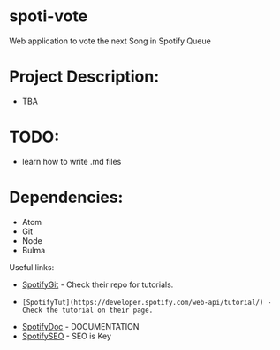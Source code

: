 # spoti-vote
Web application to vote the next Song in Spotify Queue

# Project Description:

- TBA

# TODO:

- learn how to write .md files

# Dependencies:
- Atom
- Git
- Node
- Bulma

Useful links:

* [SpotifyGit](https://github.com/spotify/web-api-auth-examples) - Check their repo for tutorials.
*     [SpotifyTut](https://developer.spotify.com/web-api/tutorial/) - Check the tutorial on their page.
* [SpotifyDoc](https://beta.developer.spotify.com/console/) - DOCUMENTATION
* [SpotifySEO](https://beta.developer.spotify.com/dashboard/applications) - SEO is Key
